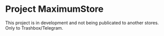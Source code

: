 <!DOCTYPE html>
<html>
<head>
</head>
<body>
<h1>Project MaximumStore</h1>
<p>This project is in development and not being publicated to another stores. Only to Trashbox/Telegram.</p>

</body>
</html>
